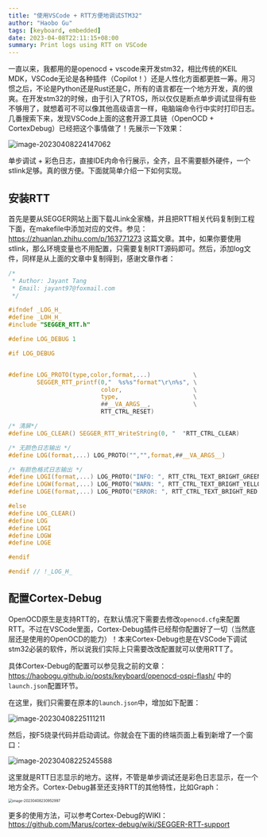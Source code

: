 ```yaml
---
title: "使用VSCode + RTT方便地调试STM32"
author: "Haobo Gu"
tags: [keyboard, embedded]
date: 2023-04-08T22:11:15+08:00
summary: Print logs using RTT on VSCode
---
```


一直以来，我都用的是openocd + vscode来开发stm32，相比传统的KEIL MDK，VSCode无论是各种插件（Copilot！）还是人性化方面都更胜一筹。用习惯之后，不论是Python还是Rust还是C，所有的语言都在一个地方开发，真的很爽。在开发stm32的时候，由于引入了RTOS，所以仅仅是断点单步调试显得有些不够用了，就想着可不可以像其他高级语言一样，电脑端命令行中实时打印日志。几番搜索下来，发现VSCode上面的这套开源工具链（OpenOCD + CortexDebug）已经把这个事情做了！先展示一下效果：

![image-20230408224147062](https://haobogu-md.oss-cn-hangzhou.aliyuncs.com/markdown/imgs/image-20230408224147062.png)

单步调试 + 彩色日志，直接IDE内命令行展示，全齐，且不需要额外硬件，一个stlink足够。真的很方便。下面就简单介绍一下如何实现。

## 安装RTT

首先是要从SEGGER网站上面下载JLink全家桶，并且把RTT相关代码复制到工程下面，在makefile中添加对应的文件。参见：https://zhuanlan.zhihu.com/p/163771273 这篇文章。其中，如果你要使用stlink，那么环境变量也不用配置，只需要复制RTT源码即可。然后，添加log文件，同样是从上面的文章中复制得到，感谢文章作者：

```c
/*
 * Author: Jayant Tang
 * Email: jayant97@foxmail.com
 */

#ifndef _LOG_H_
#define _LOH_H_
#include "SEGGER_RTT.h"

#define LOG_DEBUG 1

#if LOG_DEBUG


#define LOG_PROTO(type,color,format,...)            \
        SEGGER_RTT_printf(0,"  %s%s"format"\r\n%s", \
                          color,                    \
                          type,                     \
                          ##__VA_ARGS__,            \
                          RTT_CTRL_RESET)

/* 清屏*/
#define LOG_CLEAR() SEGGER_RTT_WriteString(0, "  "RTT_CTRL_CLEAR)

/* 无颜色日志输出 */
#define LOG(format,...) LOG_PROTO("","",format,##__VA_ARGS__)

/* 有颜色格式日志输出 */
#define LOGI(format,...) LOG_PROTO("INFO: ", RTT_CTRL_TEXT_BRIGHT_GREEN , format, ##__VA_ARGS__)
#define LOGW(format,...) LOG_PROTO("WARN: ", RTT_CTRL_TEXT_BRIGHT_YELLOW, format, ##__VA_ARGS__)
#define LOGE(format,...) LOG_PROTO("ERROR: ", RTT_CTRL_TEXT_BRIGHT_RED   , format, ##__VA_ARGS__)

#else
#define LOG_CLEAR()
#define LOG
#define LOGI
#define LOGW
#define LOGE

#endif

#endif // !_LOG_H_
```

## 配置Cortex-Debug

OpenOCD原生是支持RTT的，在默认情况下需要去修改`openocd.cfg`来配置RTT。不过在VSCode里面，Cortex-Debug插件已经帮你配置好了一切（当然底层还是使用的OpenOCD的能力）！本来Cortex-Debug也是在VSCode下调试stm32必装的软件，所以说我们实际上只需要改改配置就可以使用RTT了。

具体Cortex-Debug的配置可以参见我之前的文章：https://haobogu.github.io/posts/keyboard/openocd-ospi-flash/ 中的`launch.json`配置环节。

在这里，我们只需要在原本的`launch.json`中，增加如下配置：

![image-20230408225111211](https://haobogu-md.oss-cn-hangzhou.aliyuncs.com/markdown/imgs/image-20230408225111211.png)

然后，按F5烧录代码并启动调试。你就会在下面的终端页面上看到新增了一个窗口：

![image-20230408225245588](https://haobogu-md.oss-cn-hangzhou.aliyuncs.com/markdown/imgs/image-20230408225245588.png)

这里就是RTT日志显示的地方。这样，不管是单步调试还是彩色日志显示，在一个地方全齐。Cortex-Debug甚至还支持RTT的其他特性，比如Graph：

<img src="https://haobogu-md.oss-cn-hangzhou.aliyuncs.com/markdown/imgs/image-20230408230952997.png" alt="image-20230408230952997" style="zoom:50%;" />

更多的使用方法，可以参考Cortex-Debug的WIKI：https://github.com/Marus/cortex-debug/wiki/SEGGER-RTT-support


